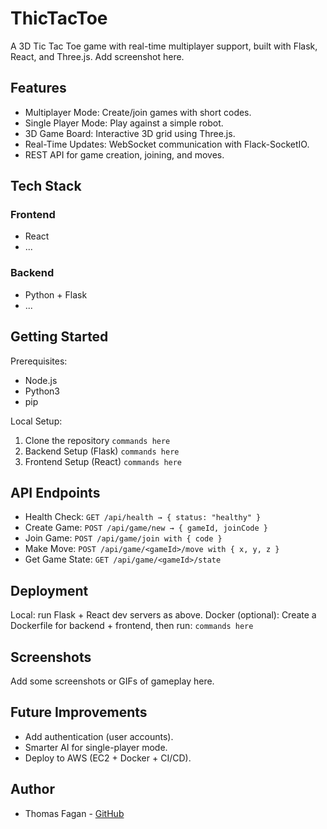 # ThicTacToe
A 3D Tic Tac Toe game with real-time multiplayer support, built with Flask, React, and Three.js.
Add screenshot here.

## Features
- Multiplayer Mode: Create/join games with short codes.
- Single Player Mode: Play against a simple robot.
- 3D Game Board: Interactive 3D grid using Three.js.
- Real-Time Updates: WebSocket communication with Flack-SocketIO.
- REST API for game creation, joining, and moves.

## Tech Stack
### Frontend
- React
- ...

### Backend
- Python + Flask
- ...

## Getting Started
Prerequisites:
- Node.js
- Python3
- pip

Local Setup:
1. Clone the repository
`commands here`
2. Backend Setup (Flask)
`commands here`
3. Frontend Setup (React)
`commands here`

## API Endpoints
- Health Check: `GET /api/health → { status: "healthy" }`
- Create Game: `POST /api/game/new → { gameId, joinCode }`
- Join Game: `POST /api/game/join with { code }`
- Make Move: `POST /api/game/<gameId>/move with { x, y, z }`
- Get Game State: `GET /api/game/<gameId>/state`

## Deployment

Local: run Flask + React dev servers as above.
Docker (optional): Create a Dockerfile for backend + frontend, then run: `commands here`

## Screenshots
Add some screenshots or GIFs of gameplay here.

## Future Improvements
- Add authentication (user accounts).
- Smarter AI for single-player mode.
- Deploy to AWS (EC2 + Docker + CI/CD).

## Author
- Thomas Fagan - [GitHub](https://github.com/Linus319)